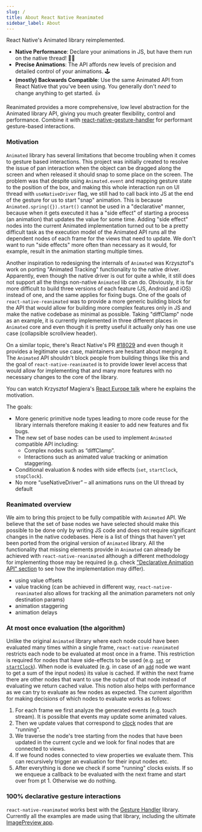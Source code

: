 ```yaml
---
slug: /
title: About React Native Reanimated
sidebar_label: About
---
```


React Native's Animated library reimplemented.

- **Native Performance**: Declare your animations in JS, but have them run on the native thread! 🧙‍♂️
- **Precise Animations**: The API affords new levels of precision and detailed control of your animations. 🕹
- **(mostly) Backwards Compatible**: Use the same Animated API from React Native that you've been using. You generally don't _need_ to change anything to get started. 👍

Reanimated provides a more comprehensive, low level abstraction for the Animated library API, giving you much greater flexibility, control and performance. Combine it with [react-native-gesture-handler](https://github.com/kmagiera/react-native-gesture-handler) for performant gesture-based interactions.

### Motivation

`Animated` library has several limitations that become troubling when it comes to gesture based interactions.
This project was initially created to resolve the issue of pan interaction when the object can be dragged along the screen and when released it should snap to some place on the screen.
The problem was that despite using `Animated.event` and mapping gesture state to the position of the box, and making this whole interaction run on UI thread with `useNativeDriver` flag, we still had to call back into JS at the end of the gesture for us to start "snap" animation.
This is because `Animated.spring({}).start()` cannot be used in a "declarative" manner, because when it gets executed it has a "side effect" of starting a process (an animation) that updates the value for some time.
Adding "side effect" nodes into the current Animated implementation turned out to be a pretty difficult task as the execution model of the Animated API runs all the dependent nodes of each frame for the views that need to update.
We don't want to run "side effects" more often than necessary as it would, for example, result in the animation starting multiple times.

Another inspiration to redesigning the internals of `Animated` was Krzysztof's work on porting "Animated Tracking" functionality to the native driver.
Apparently, even though the native driver is out for quite a while, it still does not support all the things non-native `Animated` lib can do.
Obviously, it is far more difficult to build three versions of each feature (JS, Android and iOS) instead of one, and the same applies for fixing bugs.
One of the goals of `react-native-reanimated` was to provide a more generic building block for the API that would allow for building more complex features only in JS and make the native codebase as minimal as possible.
Taking "diffClamp" node as an example, it is currently implemented in three different places in `Animated` core and even though it is pretty useful it actually only has one use case (collapsible scrollview header).

On a similar topic, there's React Native's PR [#18029](https://github.com/facebook/react-native/pull/18029) and even though it provides a legitimate use case, maintainers are hesitant about merging it. The `Animated` API shouldn't block people from building things like this and the goal of `react-native-reanimated` is to provide lower level access that would allow for implementing that and many more features with no necessary changes to the core of the library.

You can watch Krzysztof Magiera's [React Europe talk](https://www.youtube.com/watch?v=kdq4z2708VM) where he explains the motivation.

The goals:

- More generic primitive node types leading to more code reuse for the library internals therefore making it easier to add new features and fix bugs.
- The new set of base nodes can be used to implement `Animated` compatible API including:
  - Complex nodes such as “diffClamp”.
  - Interactions such as animated value tracking or animation staggering.
- Conditional evaluation & nodes with side effects (`set`, `startClock`, `stopClock`).
- No more “useNativeDriver” – all animations runs on the UI thread by default

### Reanimated overview

We aim to bring this project to be fully compatible with `Animated` API. We believe that the set of base nodes we have selected should make this possible to be done only by writing JS code and does not require significant changes in the native codebases. Here is a list of things that haven't yet been ported from the original version of `Animated` library.
All the functionality that missing elements provide in `Animated` can already be achieved with `react-native-reanimated` although a different methodology for implementing those may be required (e.g. check ["Declarative Animation API" section](declarative.md) to see how the implementation may differ).

- using value offsets
- value tracking (can be achieved in different way, `react-native-reanimated` also allows for tracking all the animation parameters not only destination params)
- animation staggering
- animation delays

### At most once evaluation (the algorithm)

Unlike the original `Animated` library where each node could have been evaluated many times within a single frame, `react-native-reanimated` restricts each node to be evaluated at most once in a frame.
This restriction is required for nodes that have side-effects to be used (e.g. [`set`](nodes/set.md) or [`startClock`](nodes/startClock.md)).
When node is evaluated (e.g. in case of an [`add`](nodes/add.md) node we want to get a sum of the input nodes) its value is cached. If within the next frame there are other nodes that want to use the output of that node instead of evaluating we return cached value.
This notion also helps with performance as we can try to evaluate as few nodes as expected.
The current algorithm for making decisions of which nodes to evaluate works as follows:

1.  For each frame we first analyze the generated events (e.g. touch stream). It is possible that events may update some animated values.
2.  Then we update values that correspond to [clock](clock.md) nodes that are "running".
3.  We traverse the node's tree starting from the nodes that have been updated in the current cycle and we look for final nodes that are connected to views.
4.  If we found nodes connected to view properties we evaluate them. This can recursively trigger an evaluation for their input nodes etc.
5.  After everything is done we check if some "running" clocks exists. If so we enqueue a callback to be evaluated with the next frame and start over from pt 1. Otherwise we do nothing.

### 100% declarative gesture interactions

`react-native-reanimated` works best with the [Gesture Handler](https://kmagiera.github.io/react-native-gesture-handler)
library. Currently all the examples are made using that library, including the ultimate
[ImagePreview app](https://github.com/software-mansion/react-native-reanimated/blob/master/Example/src/imageViewer).
